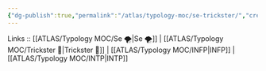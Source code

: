 ```yaml
---
{"dg-publish":true,"permalink":"/atlas/typology-moc/se-trickster/","created":"","updated":""}
---
```


Links :: [[ATLAS/Typology MOC/Se 🌪️\|Se 🌪️]] | [[ATLAS/Typology MOC/Trickster 🤡\|Trickster 🤡]] | [[ATLAS/Typology MOC/INFP\|INFP]] |  [[ATLAS/Typology MOC/INTP\|INTP]]